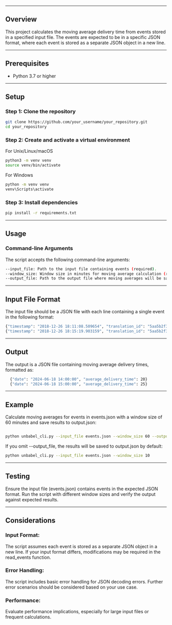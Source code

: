 

---

## Overview 

This project calculates the moving average delivery time from events stored in a specified input file. The events are expected to be in a specific JSON format, where each event is stored as a separate JSON object in a new line.

---

## Prerequisites

- Python 3.7 or higher

---

## Setup



### Step 1: Clone the repository

```bash
git clone https://github.com/your_username/your_repository.git
cd your_repository
```
### Step 2: Create and activate a virtual environment

For Unix/Linux/macOS

```bash
python3 -m venv venv
source venv/bin/activate
```

For Windows

```bash
python -m venv venv
venv\Scripts\activate
```

### Step 3: Install dependencies

```bash
pip install -r requirements.txt
```
---

## Usage

### Command-line Arguments

The script accepts the following command-line arguments:

```bash
--input_file: Path to the input file containing events (required).
--window_size: Window size in minutes for moving average calculation (required).
--output_file: Path to the output file where moving averages will be saved (optional). If not specified, defaults to output.json.
```



---

##  Input File Format

The input file should be a JSON file with each line containing a single event in the following format:
```bash
{"timestamp": "2018-12-26 18:11:08.509654", "translation_id": "5aa5b2f39f7254a75aa5", "source_language": "en", "target_language": "fr", "client_name": "airliberty", "event_name": "translation_delivered", "nr_words": 30, "duration": 20}
{"timestamp": "2018-12-26 18:15:19.903159", "translation_id": "5aa5b2f39f7254a75aa4", "source_language": "en", "target_language": "fr", "client_name": "airliberty", "event_name": "translation_delivered", "nr_words": 30, "duration": 31}
```

---

## Output


The output is a JSON file containing moving average delivery times, formatted as:
```bash
  {"date": "2024-06-18 14:00:00", "average_delivery_time": 20}
  {"date": "2024-06-18 15:00:00", "average_delivery_time": 25}
```

---

## Example
Calculate moving averages for events in events.json with a window size of 60 minutes and save results to output.json:


```bash

python unbabel_cli.py --input_file events.json --window_size 60 --output_file output.json

```



If you omit --output_file, the results will be saved to output.json by default:

```bash
python unbabel_cli.py --input_file events.json --window_size 10
```

---


##  Testing

Ensure the input file (events.json) contains events in the expected JSON format.
Run the script with different window sizes and verify the output against expected results.

---

##  Considerations

### Input Format: 
The script assumes each event is stored as a separate JSON object in a new line. If your input format differs, modifications may be required in the read_events function.

### Error Handling: 
The script includes basic error handling for JSON decoding errors. Further error scenarios should be considered based on your use case.

### Performance: 
Evaluate performance implications, especially for large input files or frequent calculations.



